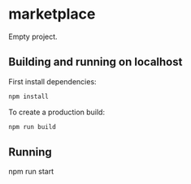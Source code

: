 # marketplace

Empty project.

## Building and running on localhost

First install dependencies:

```sh
npm install
```

To create a production build:

```sh
npm run build
```

## Running

npm run start